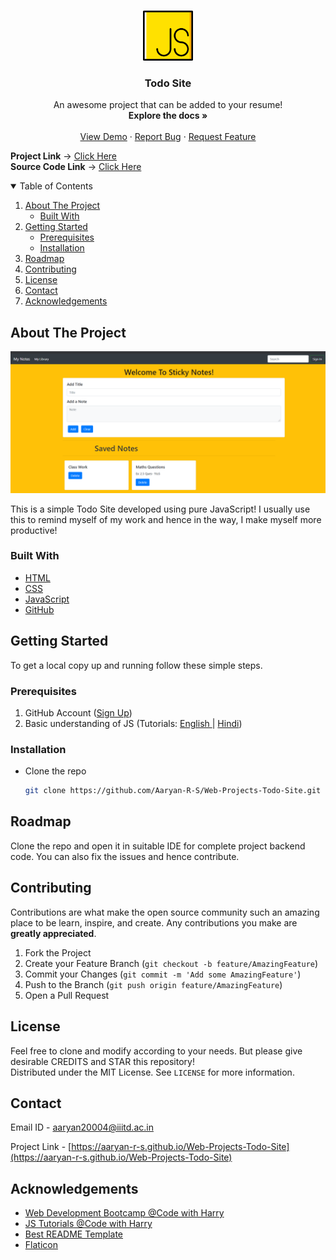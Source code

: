 <!-- PROJECT LOGO -->
<br />
<p align="center">
  <a href="https://aaryan-r-s.github.io/Web-Projects-Todo-Site">
    <img src="readme-images/logo.png" alt="Logo" width="80" height="80">
  </a>

  <h3 align="center">Todo Site</h3>

  <p align="center">
    An awesome project that can be added to your resume!
    <br />
    <strong>Explore the docs »</strong>
    <br />
    <br />
    <a href="https://aaryan-r-s.github.io/Web-Projects-Todo-Site">View Demo</a>
    ·
    <a href="https://github.com/Aaryan-R-S/Web-Projects-Todo-Site/issues">Report Bug</a>
    ·
    <a href="https://github.com/Aaryan-R-S/Web-Projects-Todo-Site/issues">Request Feature</a>
    <br />
</p>

**Project Link** -> [Click Here](https://aaryan-r-s.github.io/Web-Projects-Todo-Site)
<br>
**Source Code Link** -> [Click Here](https://github.com/Aaryan-R-S/Web-Projects-Todo-Site)
<br>

<!-- TABLE OF CONTENTS -->
<details open="open">
  <summary>Table of Contents</summary>
  <ol>
    <li>
      <a href="#about-the-project">About The Project</a>
      <ul>
        <li><a href="#built-with">Built With</a></li>
      </ul>
    </li>
    <li>
      <a href="#getting-started">Getting Started</a>
      <ul>
        <li><a href="#prerequisites">Prerequisites</a></li>
        <li><a href="#installation">Installation</a></li>
      </ul>
    </li>
    <li><a href="#roadmap">Roadmap</a></li>
    <li><a href="#contributing">Contributing</a></li>
    <li><a href="#license">License</a></li>
    <li><a href="#contact">Contact</a></li>
    <li><a href="#acknowledgements">Acknowledgements</a></li>
  </ol>
</details>



<!-- ABOUT THE PROJECT -->
## About The Project

![Product Name Screen Shot][product-screenshot]

This is a simple Todo Site developed using pure JavaScript! I usually use this to remind myself of my work and hence in the way, I make myself more productive!

### Built With

* [HTML](https://www.w3schools.com/html/)
* [CSS](https://www.w3schools.com/css/default.asp)
* [JavaScript](https://www.javascript.com/)
* [GitHub](https://github.com)



<!-- GETTING STARTED -->
## Getting Started

To get a local copy up and running follow these simple steps.

### Prerequisites

1. GitHub Account ([Sign Up](https://github.com))
2. Basic understanding of JS (Tutorials: [English ](https://www.youtube.com/playlist?list=PLRAV69dS1uWSxUIk5o3vQY2-_VKsOpXLD)| [Hindi](https://youtu.be/hKB-YGF14SY))


### Installation

- Clone the repo
   ```sh
   git clone https://github.com/Aaryan-R-S/Web-Projects-Todo-Site.git
   ```


<!-- ROADMAP -->
## Roadmap

Clone the repo and open it in suitable IDE for complete project backend code. You can also fix the issues and hence contribute.



<!-- CONTRIBUTING -->
## Contributing

Contributions are what make the open source community such an amazing place to be learn, inspire, and create. Any contributions you make are **greatly appreciated**.

1. Fork the Project
2. Create your Feature Branch (`git checkout -b feature/AmazingFeature`)
3. Commit your Changes (`git commit -m 'Add some AmazingFeature'`)
4. Push to the Branch (`git push origin feature/AmazingFeature`)
5. Open a Pull Request

<!-- LICENSE -->
## License

Feel free to clone and modify according to your needs. But please give desirable CREDITS and STAR this repository!<br> Distributed under the MIT License. See `LICENSE` for more information.


<!-- CONTACT -->
## Contact

Email ID - aaryan20004@iiitd.ac.in

Project Link - [https://aaryan-r-s.github.io/Web-Projects-Todo-Site](https://aaryan-r-s.github.io/Web-Projects-Todo-Site)


<!-- ACKNOWLEDGEMENTS -->
## Acknowledgements
* [Web Development Bootcamp @Code with Harry](https://youtube.com/playlist?list=PLu0W_9lII9agiCUZYRsvtGTXdxkzPyItg)
* [JS Tutorials @Code with Harry](https://youtu.be/hKB-YGF14SY)
* [Best README Template](https://github.com/othneildrew/Best-README-Template)
* [Flaticon](https://flaticon.com)


<!-- MARKDOWN LINKS & IMAGES -->
[product-screenshot]: readme-images/screenshot.png
